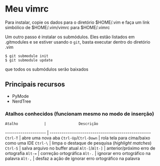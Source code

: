 # Meu vimrc

Para instalar, copie os dados para o diretório $HOME/.vim e faça um link
simbólico de $HOME/.vim/vimrc para $HOME/.vimrc

Um outro passo é instalar os submódulos. Eles estão listados em .gitmodules e se
estiver usando o `git`, basta executar dentro do diretório .vim

    $ git submodule init
    $ git submodule update

que todos os submódulos serão baixados


## Principais recursos

* PyMode
* NerdTree

### Atalhos conhecidos (funcionam mesmo no modo de inserção)

    Atalho            |               Descrição
--------------------- | ----------------------------------------------------
`Ctrl-T`              | abre uma nova aba
`Ctrl-Up`/`Ctrl-Down` | rola tela para cima/baixo como uma IDE
`Ctrl-\`              | limpa o destaque de pesquisa (*highlight matches*)
`Ctrl-S`              | salva arquivo no buffer atual
`Alt-[`/`Alt-]`       | anterior/próximo erro de ortografia
`Alt-=`               | correção ortográfica
`Alt-.`               | ignorar erro ortográfico na palavra
`Alt-,`               | desfaz a ação de ignorar erro ortográfico na palavra
